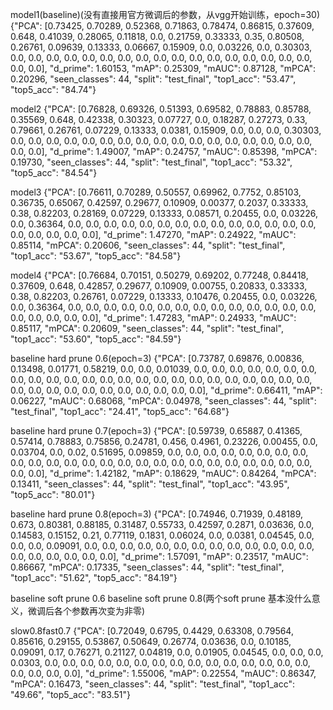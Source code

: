 model1(baseline)(没有直接用官方微调后的参数，从vgg开始训练，epoch=30)
{"PCA": [0.73425, 0.70289, 0.52368, 0.71863, 0.78474, 0.86815, 0.37609, 0.648, 0.41039, 0.28065, 0.11818, 0.0, 0.21759, 0.33333, 0.35, 0.80508, 0.26761, 0.09639, 0.13333, 0.06667, 0.15909, 0.0, 0.03226, 0.0, 0.30303, 0.0, 0.0, 0.0, 0.0, 0.0, 0.0, 0.0, 0.0, 0.0, 0.0, 0.0, 0.0, 0.0, 0.0, 0.0, 0.0, 0.0, 0.0, 0.0], "d_prime": 1.60153, "mAP": 0.25309, "mAUC": 0.87128, "mPCA": 0.20296, "seen_classes": 44, "split": "test_final", "top1_acc": "53.47", "top5_acc": "84.74"}

model2
{"PCA": [0.76828, 0.69326, 0.51393, 0.69582, 0.78883, 0.85788, 0.35569, 0.648, 0.42338, 0.30323, 0.07727, 0.0, 0.18287, 0.27273, 0.33, 0.79661, 0.26761, 0.07229, 0.13333, 0.0381, 0.15909, 0.0, 0.0, 0.0, 0.30303, 0.0, 0.0, 0.0, 0.0, 0.0, 0.0, 0.0, 0.0, 0.0, 0.0, 0.0, 0.0, 0.0, 0.0, 0.0, 0.0, 0.0, 0.0, 0.0], "d_prime": 1.49007, "mAP": 0.24757, "mAUC": 0.85398, "mPCA": 0.19730, "seen_classes": 44, "split": "test_final", "top1_acc": "53.32", "top5_acc": "84.54"}

model3
{"PCA": [0.76611, 0.70289, 0.50557, 0.69962, 0.7752, 0.85103, 0.36735, 0.65067, 0.42597, 0.29677, 0.10909, 0.00377, 0.2037, 0.33333, 0.38, 0.82203, 0.28169, 0.07229, 0.13333, 0.08571, 0.20455, 0.0, 0.03226, 0.0, 0.36364, 0.0, 0.0, 0.0, 0.0, 0.0, 0.0, 0.0, 0.0, 0.0, 0.0, 0.0, 0.0, 0.0, 0.0, 0.0, 0.0, 0.0, 0.0, 0.0], "d_prime": 1.47270, "mAP": 0.24922, "mAUC": 0.85114, "mPCA": 0.20606, "seen_classes": 44, "split": "test_final", "top1_acc": "53.67", "top5_acc": "84.58"}

model4
{"PCA": [0.76684, 0.70151, 0.50279, 0.69202, 0.77248, 0.84418, 0.37609, 0.648, 0.42857, 0.29677, 0.10909, 0.00755, 0.20833, 0.33333, 0.38, 0.82203, 0.26761, 0.07229, 0.13333, 0.10476, 0.20455, 0.0, 0.03226, 0.0, 0.36364, 0.0, 0.0, 0.0, 0.0, 0.0, 0.0, 0.0, 0.0, 0.0, 0.0, 0.0, 0.0, 0.0, 0.0, 0.0, 0.0, 0.0, 0.0, 0.0], "d_prime": 1.47283, "mAP": 0.24933, "mAUC": 0.85117, "mPCA": 0.20609, "seen_classes": 44, "split": "test_final", "top1_acc": "53.60", "top5_acc": "84.59"}

baseline hard prune 0.6(epoch=3)
{"PCA": [0.73787, 0.69876, 0.00836, 0.13498, 0.01771, 0.58219, 0.0, 0.0, 0.01039, 0.0, 0.0, 0.0, 0.0, 0.0, 0.0, 0.0, 0.0, 0.0, 0.0, 0.0, 0.0, 0.0, 0.0, 0.0, 0.0, 0.0, 0.0, 0.0, 0.0, 0.0, 0.0, 0.0, 0.0, 0.0, 0.0, 0.0, 0.0, 0.0, 0.0, 0.0, 0.0, 0.0, 0.0, 0.0], "d_prime": 0.66411, "mAP": 0.06227, "mAUC": 0.68068, "mPCA": 0.04978, "seen_classes": 44, "split": "test_final", "top1_acc": "24.41", "top5_acc": "64.68"}

baseline hard prune 0.7(epoch=3)
{"PCA": [0.59739, 0.65887, 0.41365, 0.57414, 0.78883, 0.75856, 0.24781, 0.456, 0.4961, 0.23226, 0.00455, 0.0, 0.03704, 0.0, 0.02, 0.51695, 0.09859, 0.0, 0.0, 0.0, 0.0, 0.0, 0.0, 0.0, 0.0, 0.0, 0.0, 0.0, 0.0, 0.0, 0.0, 0.0, 0.0, 0.0, 0.0, 0.0, 0.0, 0.0, 0.0, 0.0, 0.0, 0.0, 0.0, 0.0], "d_prime": 1.42182, "mAP": 0.18629, "mAUC": 0.84264, "mPCA": 0.13411, "seen_classes": 44, "split": "test_final", "top1_acc": "43.95", "top5_acc": "80.01"}

baseline hard prune 0.8(epoch=3)
{"PCA": [0.74946, 0.71939, 0.48189, 0.673, 0.80381, 0.88185, 0.31487, 0.55733, 0.42597, 0.2871, 0.03636, 0.0, 0.14583, 0.15152, 0.21, 0.77119, 0.1831, 0.06024, 0.0, 0.0381, 0.04545, 0.0, 0.0, 0.0, 0.09091, 0.0, 0.0, 0.0, 0.0, 0.0, 0.0, 0.0, 0.0, 0.0, 0.0, 0.0, 0.0, 0.0, 0.0, 0.0, 0.0, 0.0, 0.0, 0.0], "d_prime": 1.57091, "mAP": 0.23517, "mAUC": 0.86667, "mPCA": 0.17335, "seen_classes": 44, "split": "test_final", "top1_acc": "51.62", "top5_acc": "84.19"}

baseline soft prune 0.6
baseline soft prune 0.8(两个soft prune 基本没什么意义，微调后各个参数再次变为非零)

slow0.8fast0.7
 {"PCA": [0.72049, 0.6795, 0.4429, 0.63308, 0.79564, 0.85616, 0.29155, 0.53867, 0.50649, 0.26774, 0.03636, 0.0, 0.10185, 0.09091, 0.17, 0.76271, 0.21127, 0.04819, 0.0, 0.01905, 0.04545, 0.0, 0.0, 0.0, 0.0303, 0.0, 0.0, 0.0, 0.0, 0.0, 0.0, 0.0, 0.0, 0.0, 0.0, 0.0, 0.0, 0.0, 0.0, 0.0, 0.0, 0.0, 0.0, 0.0], "d_prime": 1.55006, "mAP": 0.22554, "mAUC": 0.86347, "mPCA": 0.16473, "seen_classes": 44, "split": "test_final", "top1_acc": "49.66", "top5_acc": "83.51"}

